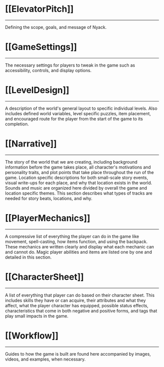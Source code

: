 # [[ElevatorPitch]]
---
Defining the scope, goals, and message of Nyack.

# [[GameSettings]]
---
The necessary settings for players to tweak in the game such as accessibility, controls, and display options.

# [[LevelDesign]]
---
A description of the world's general layout to specific individual levels. Also includes defined world variables, level specific puzzles, item placement, and encouraged route for the player from the start of the game to its completion.

# [[Narrative]]
---
The story of the world that we are creating, including background information before the game takes place, all character's motivations and personality traits, and plot points that take place throughout the run of the game. Location specific descriptions for both small-scale story events, visual write-ups for each place, and why that location exists in the world. Sounds and music are organized here divided by overall the game and location specific themes. This section describes what types of tracks are needed for story beats, locations, and why.

# [[PlayerMechanics]]
---
A compressive list of everything the player can do in the game like movement, spell-casting, how items function, and using the backpack. These mechanics are written clearly and display what each mechanic can and cannot do. Magic player abilities and items are listed one by one and detailed in this section.

# [[CharacterSheet]]
---
A list of everything that player can do based on their character sheet. This includes skills they have or can acquire, their attributes and what they affect, what the player character has equipped, possible status effects, characteristics that come in both negative and positive forms, and tags that play small impacts in the game.
# [[Workflow]]
---
Guides to how the game is built are found here accompanied by images, videos, and examples, when necessary.